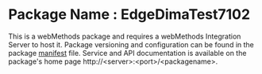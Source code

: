 # Package Name : EdgeDimaTest7102
This is a webMethods package and requires a webMethods Integration Server to host it. Package versioning and configuration can be found in the package [manifest](./EdgeDimaTest7102/manifest.v3) file. Service and API documentation is available on the package's home page http://&lt;server&gt;:&lt;port&gt;/&lt;packagename>.